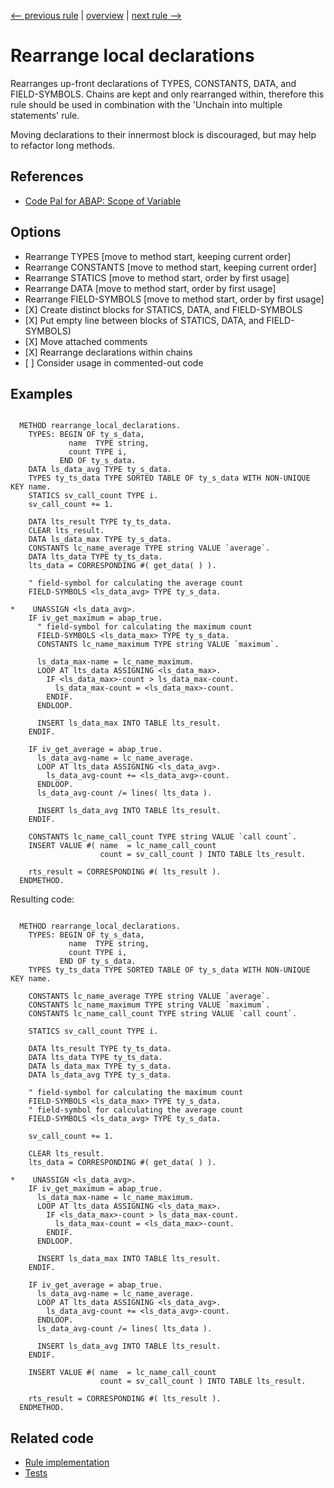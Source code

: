 [<-- previous rule](NeedlessClearRule.md) | [overview](../rules.md) | [next rule -->](UnusedParametersRule.md)

# Rearrange local declarations

Rearranges up-front declarations of TYPES, CONSTANTS, DATA, and FIELD-SYMBOLS. Chains are kept and only rearranged within, therefore this rule should be used in combination with the 'Unchain into multiple statements' rule. 

Moving declarations to their innermost block is discouraged, but may help to refactor long methods.

## References

* [Code Pal for ABAP: Scope of Variable](https://github.com/SAP/code-pal-for-abap/blob/master/docs/checks/scope-of-variable.md)

## Options

* Rearrange TYPES \[move to method start, keeping current order\]
* Rearrange CONSTANTS \[move to method start, keeping current order\]
* Rearrange STATICS \[move to method start, order by first usage\]
* Rearrange DATA \[move to method start, order by first usage\]
* Rearrange FIELD-SYMBOLS \[move to method start, order by first usage\]
* \[X\] Create distinct blocks for STATICS, DATA, and FIELD-SYMBOLS
* \[X\] Put empty line between blocks of STATICS, DATA, and FIELD-SYMBOLS\)
* \[X\] Move attached comments
* \[X\] Rearrange declarations within chains
* \[ \] Consider usage in commented-out code

## Examples


```ABAP

  METHOD rearrange_local_declarations.
    TYPES: BEGIN OF ty_s_data,
             name  TYPE string,
             count TYPE i,
           END OF ty_s_data.
    DATA ls_data_avg TYPE ty_s_data.
    TYPES ty_ts_data TYPE SORTED TABLE OF ty_s_data WITH NON-UNIQUE KEY name.
    STATICS sv_call_count TYPE i.
    sv_call_count += 1.

    DATA lts_result TYPE ty_ts_data.
    CLEAR lts_result.
    DATA ls_data_max TYPE ty_s_data.
    CONSTANTS lc_name_average TYPE string VALUE `average`.
    DATA lts_data TYPE ty_ts_data.
    lts_data = CORRESPONDING #( get_data( ) ).

    " field-symbol for calculating the average count
    FIELD-SYMBOLS <ls_data_avg> TYPE ty_s_data.

*    UNASSIGN <ls_data_avg>.
    IF iv_get_maximum = abap_true.
      " field-symbol for calculating the maximum count
      FIELD-SYMBOLS <ls_data_max> TYPE ty_s_data.
      CONSTANTS lc_name_maximum TYPE string VALUE `maximum`.

      ls_data_max-name = lc_name_maximum.
      LOOP AT lts_data ASSIGNING <ls_data_max>.
        IF <ls_data_max>-count > ls_data_max-count.
          ls_data_max-count = <ls_data_max>-count.
        ENDIF.
      ENDLOOP.

      INSERT ls_data_max INTO TABLE lts_result.
    ENDIF.

    IF iv_get_average = abap_true.
      ls_data_avg-name = lc_name_average.
      LOOP AT lts_data ASSIGNING <ls_data_avg>.
        ls_data_avg-count += <ls_data_avg>-count.
      ENDLOOP.
      ls_data_avg-count /= lines( lts_data ).

      INSERT ls_data_avg INTO TABLE lts_result.
    ENDIF.

    CONSTANTS lc_name_call_count TYPE string VALUE `call count`.
    INSERT VALUE #( name  = lc_name_call_count
                    count = sv_call_count ) INTO TABLE lts_result.

    rts_result = CORRESPONDING #( lts_result ).
  ENDMETHOD.
```

Resulting code:

```ABAP

  METHOD rearrange_local_declarations.
    TYPES: BEGIN OF ty_s_data,
             name  TYPE string,
             count TYPE i,
           END OF ty_s_data.
    TYPES ty_ts_data TYPE SORTED TABLE OF ty_s_data WITH NON-UNIQUE KEY name.

    CONSTANTS lc_name_average TYPE string VALUE `average`.
    CONSTANTS lc_name_maximum TYPE string VALUE `maximum`.
    CONSTANTS lc_name_call_count TYPE string VALUE `call count`.

    STATICS sv_call_count TYPE i.

    DATA lts_result TYPE ty_ts_data.
    DATA lts_data TYPE ty_ts_data.
    DATA ls_data_max TYPE ty_s_data.
    DATA ls_data_avg TYPE ty_s_data.

    " field-symbol for calculating the maximum count
    FIELD-SYMBOLS <ls_data_max> TYPE ty_s_data.
    " field-symbol for calculating the average count
    FIELD-SYMBOLS <ls_data_avg> TYPE ty_s_data.

    sv_call_count += 1.

    CLEAR lts_result.
    lts_data = CORRESPONDING #( get_data( ) ).

*    UNASSIGN <ls_data_avg>.
    IF iv_get_maximum = abap_true.
      ls_data_max-name = lc_name_maximum.
      LOOP AT lts_data ASSIGNING <ls_data_max>.
        IF <ls_data_max>-count > ls_data_max-count.
          ls_data_max-count = <ls_data_max>-count.
        ENDIF.
      ENDLOOP.

      INSERT ls_data_max INTO TABLE lts_result.
    ENDIF.

    IF iv_get_average = abap_true.
      ls_data_avg-name = lc_name_average.
      LOOP AT lts_data ASSIGNING <ls_data_avg>.
        ls_data_avg-count += <ls_data_avg>-count.
      ENDLOOP.
      ls_data_avg-count /= lines( lts_data ).

      INSERT ls_data_avg INTO TABLE lts_result.
    ENDIF.

    INSERT VALUE #( name  = lc_name_call_count
                    count = sv_call_count ) INTO TABLE lts_result.

    rts_result = CORRESPONDING #( lts_result ).
  ENDMETHOD.
```

## Related code

* [Rule implementation](../../com.sap.adt.abapcleaner/src/com/sap/adt/abapcleaner/rules/declarations/LocalDeclarationOrderRule.java)
* [Tests](../../test/com.sap.adt.abapcleaner.test/src/com/sap/adt/abapcleaner/rules/declarations/LocalDeclarationOrderTest.java)

